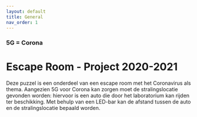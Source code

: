 ```yaml
---
layout: default
title: General
nav_order: 1
---
```


### 5G = Corona
# Escape Room - Project 2020-2021

Deze puzzel is een onderdeel van een escape room met het Coronavirus als thema.
Aangezien 5G voor Corona kan zorgen moet de stralingslocatie gevonden worden: hiervoor is een auto die door het laboratorium kan rijden ter beschikking.
Met behulp van een LED-bar kan de afstand tussen de auto en de stralingslocatie bepaald worden.